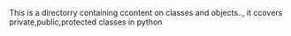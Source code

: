 This is a directorry containing ccontent on classes and objects.., it ccovers private,public,protected classes in python
